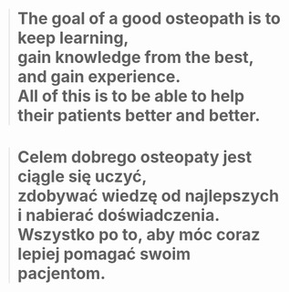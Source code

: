 > # The goal of a good osteopath is to keep learning,<br/>gain knowledge from the best, and gain experience.<br/>All of this is to be able to help their patients better and better.

> # Celem dobrego osteopaty jest ciągle się uczyć,<br/>zdobywać wiedzę od najlepszych i nabierać doświadczenia.</br>Wszystko po to, aby móc coraz lepiej pomagać swoim pacjentom.
